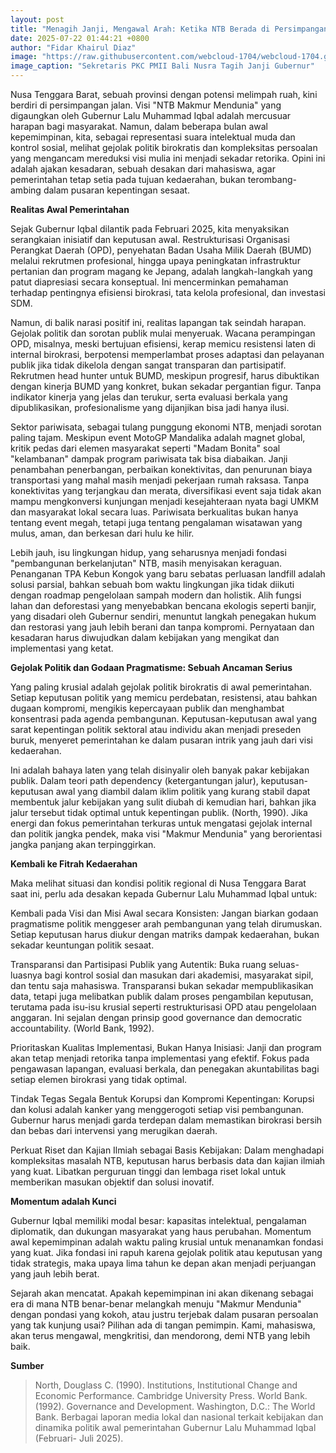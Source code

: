 ```yaml
---
layout: post
title: "Menagih Janji, Mengawal Arah: Ketika NTB Berada di Persimpangan Krusial"
date: 2025-07-22 01:44:21 +0800
author: "Fidar Khairul Diaz"
image: "https://raw.githubusercontent.com/webcloud-1704/webcloud-1704.github.io/main/assets/rilis/rilis13.png"
image_caption: "Sekretaris PKC PMII Bali Nusra Tagih Janji Gubernur"
---
```


Nusa Tenggara Barat, sebuah provinsi dengan potensi melimpah ruah, kini berdiri di persimpangan jalan. Visi "NTB Makmur Mendunia" yang digaungkan oleh Gubernur Lalu Muhammad Iqbal adalah mercusuar harapan bagi masyarakat. Namun, dalam beberapa bulan awal kepemimpinan, kita, sebagai representasi suara intelektual muda dan kontrol sosial, melihat gejolak politik birokratis dan kompleksitas persoalan yang mengancam mereduksi visi mulia ini menjadi sekadar retorika. Opini ini adalah ajakan kesadaran, sebuah desakan dari mahasiswa, agar pemerintahan tetap setia pada tujuan kedaerahan, bukan terombang-ambing dalam pusaran kepentingan sesaat.

**Realitas Awal Pemerintahan**

Sejak Gubernur Iqbal dilantik pada Februari 2025, kita menyaksikan serangkaian inisiatif dan keputusan awal. Restrukturisasi Organisasi Perangkat Daerah (OPD), penyehatan Badan Usaha Milik Daerah (BUMD) melalui rekrutmen profesional, hingga upaya peningkatan infrastruktur pertanian dan program magang ke Jepang, adalah langkah-langkah yang patut diapresiasi secara konseptual. Ini mencerminkan pemahaman terhadap pentingnya efisiensi birokrasi, tata kelola profesional, dan investasi SDM.

Namun, di balik narasi positif ini, realitas lapangan tak seindah harapan. Gejolak politik dan sorotan publik mulai menyeruak. Wacana perampingan OPD, misalnya, meski bertujuan efisiensi, kerap memicu resistensi laten di internal birokrasi, berpotensi memperlambat proses adaptasi dan pelayanan publik jika tidak dikelola dengan sangat transparan dan partisipatif. Rekrutmen head hunter untuk BUMD, meskipun progresif, harus dibuktikan dengan kinerja BUMD yang konkret, bukan sekadar pergantian figur. Tanpa indikator kinerja yang jelas dan terukur, serta evaluasi berkala yang dipublikasikan, profesionalisme yang dijanjikan bisa jadi hanya ilusi.

Sektor pariwisata, sebagai tulang punggung ekonomi NTB, menjadi sorotan paling tajam. Meskipun event MotoGP Mandalika adalah magnet global, kritik pedas dari elemen masyarakat seperti "Madam Bonita" soal "kelambanan" dampak program pariwisata tak bisa diabaikan. Janji penambahan penerbangan, perbaikan konektivitas, dan penurunan biaya transportasi yang mahal masih menjadi pekerjaan rumah raksasa. Tanpa konektivitas yang terjangkau dan merata, diversifikasi event saja tidak akan mampu mengkonversi kunjungan menjadi kesejahteraan nyata bagi UMKM dan masyarakat lokal secara luas. Pariwisata berkualitas bukan hanya tentang event megah, tetapi juga tentang pengalaman wisatawan yang mulus, aman, dan berkesan dari hulu ke hilir.

Lebih jauh, isu lingkungan hidup, yang seharusnya menjadi fondasi "pembangunan berkelanjutan" NTB, masih menyisakan keraguan. Penanganan TPA Kebun Kongok yang baru sebatas perluasan landfill adalah solusi parsial, bahkan sebuah bom waktu lingkungan jika tidak diikuti dengan roadmap pengelolaan sampah modern dan holistik. Alih fungsi lahan dan deforestasi yang menyebabkan bencana ekologis seperti banjir, yang disadari oleh Gubernur sendiri, menuntut langkah penegakan hukum dan restorasi yang jauh lebih berani dan tanpa kompromi. Pernyataan dan kesadaran harus diwujudkan dalam kebijakan yang mengikat dan implementasi yang ketat.

**Gejolak Politik dan Godaan Pragmatisme: Sebuah Ancaman Serius**

Yang paling krusial adalah gejolak politik birokratis di awal pemerintahan. Setiap keputusan politik yang memicu perdebatan, resistensi, atau bahkan dugaan kompromi, mengikis kepercayaan publik dan menghambat konsentrasi pada agenda pembangunan. Keputusan-keputusan awal yang sarat kepentingan politik sektoral atau individu akan menjadi preseden buruk, menyeret pemerintahan ke dalam pusaran intrik yang jauh dari visi kedaerahan.

Ini adalah bahaya laten yang telah disinyalir oleh banyak pakar kebijakan publik. Dalam teori path dependency (ketergantungan jalur), keputusan-keputusan awal yang diambil dalam iklim politik yang kurang stabil dapat membentuk jalur kebijakan yang sulit diubah di kemudian hari, bahkan jika jalur tersebut tidak optimal untuk kepentingan publik. (North, 1990). Jika energi dan fokus pemerintahan terkuras untuk mengatasi gejolak internal dan politik jangka pendek, maka visi "Makmur Mendunia" yang berorientasi jangka panjang akan terpinggirkan.

**Kembali ke Fitrah Kedaerahan**

Maka melihat situasi dan kondisi politik regional di Nusa Tenggara Barat saat ini, perlu ada desakan kepada Gubernur Lalu Muhammad Iqbal untuk:

Kembali pada Visi dan Misi Awal secara Konsisten: Jangan biarkan godaan pragmatisme politik menggeser arah pembangunan yang telah dirumuskan. Setiap keputusan harus diukur dengan matriks dampak kedaerahan, bukan sekadar keuntungan politik sesaat.
  
Transparansi dan Partisipasi Publik yang Autentik: Buka ruang seluas-luasnya bagi kontrol sosial dan masukan dari akademisi, masyarakat sipil, dan tentu saja mahasiswa. Transparansi bukan sekadar mempublikasikan data, tetapi juga melibatkan publik dalam proses pengambilan keputusan, terutama pada isu-isu krusial seperti restrukturisasi OPD atau pengelolaan anggaran. Ini sejalan dengan prinsip good governance dan democratic accountability. (World Bank, 1992).

Prioritaskan Kualitas Implementasi, Bukan Hanya Inisiasi: Janji dan program akan tetap menjadi retorika tanpa implementasi yang efektif. Fokus pada pengawasan lapangan, evaluasi berkala, dan penegakan akuntabilitas bagi setiap elemen birokrasi yang tidak optimal.
  
Tindak Tegas Segala Bentuk Korupsi dan Kompromi Kepentingan: Korupsi dan kolusi adalah kanker yang menggerogoti setiap visi pembangunan. Gubernur harus menjadi garda terdepan dalam memastikan birokrasi bersih dan bebas dari intervensi yang merugikan daerah.
  
Perkuat Riset dan Kajian Ilmiah sebagai Basis Kebijakan: Dalam menghadapi kompleksitas masalah NTB, keputusan harus berbasis data dan kajian ilmiah yang kuat. Libatkan perguruan tinggi dan lembaga riset lokal untuk memberikan masukan objektif dan solusi inovatif.

**Momentum adalah Kunci**

Gubernur Iqbal memiliki modal besar: kapasitas intelektual, pengalaman diplomatik, dan dukungan masyarakat yang haus perubahan. Momentum awal kepemimpinan adalah waktu paling krusial untuk menanamkan fondasi yang kuat. Jika fondasi ini rapuh karena gejolak politik atau keputusan yang tidak strategis, maka upaya lima tahun ke depan akan menjadi perjuangan yang jauh lebih berat.

Sejarah akan mencatat. Apakah kepemimpinan ini akan dikenang sebagai era di mana NTB benar-benar melangkah menuju "Makmur Mendunia" dengan pondasi yang kokoh, atau justru terjebak dalam pusaran persoalan yang tak kunjung usai? Pilihan ada di tangan pemimpin. Kami, mahasiswa, akan terus mengawal, mengkritisi, dan mendorong, demi NTB yang lebih baik.

**Sumber**

>North, Douglass C. (1990). Institutions, Institutional Change and Economic 	Performance. Cambridge 	University Press.
>World Bank. (1992). Governance and Development. Washington, D.C.: The 	World Bank.
>Berbagai laporan media lokal dan nasional terkait kebijakan dan dinamika 	politik awal pemerintahan 	Gubernur Lalu Muhammad Iqbal (Februari-	Juli 2025).
